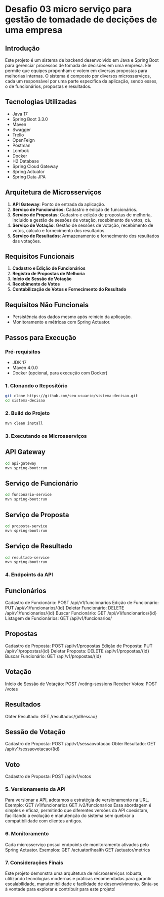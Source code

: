 # Desafio 03 micro serviço para gestão de tomadade de decições de uma empresa

## Introdução
Este projeto é um sistema de backend desenvolvido em Java e Spring Boot para gerenciar processos de tomada de decisões em uma empresa. Ele permite que equipes proponham e votem em diversas propostas para melhorias internas. O sistema é composto por diversos microsserviços, cada um responsável por uma parte específica da aplicação, sendo esses, o de funcionários, propostas e resultados.

## Tecnologias Utilizadas
- Java 17
- Spring Boot 3.3.0
- Maven
- Swagger
- Trello
- OpenFeign
- Postman
- Lombok
- Docker
- H2 Database
- Spring Cloud Gateway
- Spring Actuator
- Spring Data JPA

## Arquitetura de Microsserviços
1. **API Gateway**: Ponto de entrada da aplicação.
2. **Serviço de Funcionários**: Cadastro e edição de funcionários.
3. **Serviço de Propostas**: Cadastro e edição de propostas de melhoria, incluído a gestão de sessões de votação, recebimento de votos, cá.
4. **Serviço de Votação**: Gestão de sessões de votação, recebimento de votos, cálculo e fornecimento dos resultados.
5. **Serviço de Resultados**: Armazenamento e fornecimento dos resultados das votações.

## Requisitos Funcionais
1. **Cadastro e Edição de Funcionários**
2. **Registro de Propostas de Melhoria**
3. **Início de Sessão de Votação**
4. **Recebimento de Votos**
5. **Contabilização de Votos e Fornecimento do Resultado**

## Requisitos Não Funcionais
- Persistência dos dados mesmo após reinício da aplicação.
- Monitoramento e métricas com Spring Actuator.

## Passos para Execução

### Pré-requisitos
- JDK 17
- Maven 4.0.0
- Docker (opcional, para execução com Docker)

### 1. Clonando o Repositório
```bash
git clone https://github.com/seu-usuario/sistema-decisao.git
cd sistema-decisao
```

### 2. Build do Projeto
```bash
mvn clean install
```

### 3. Executando os Microsserviços
## API Gateway
```bash
cd api-gateway
mvn spring-boot:run
```
## Serviço de Funcionário
```bash
cd funconario-service
mvn spring-boot:run
```
## Serviço de Proposta
```bash
cd proposta-service
mvn spring-boot:run
```
## Serviço de Resultado
```bash
cd resultado-service
mvn spring-boot:run
```

### 4. Endpoints da API
## Funcionários
Cadastro de Funcionário: POST /api/v1/funcionarios
Edição de Funcionário: PUT /api/v1/funcionarios/{id}
Deletar Funcionário: DELETE /api/v1/funcionarios/{id}
Buscar Funcionário: GET /api/v1/funcionarios/{id}
Listagem de Funcionários: GET /api/v1/funcionarios/
## Propostas
Cadastro de Proposta: POST /api/v1/propostas
Edição de Proposta: PUT /api/v1/propostas/{id}
Deletar Proposta: DELETE /api/v1/propostas/{id}
Buscar Funcionário: GET /api/v1/propostas/{id}
## Votação
Início de Sessão de Votação: POST /voting-sessions
Receber Votos: POST /votes
## Resultados
Obter Resultado: GET /resultados/{idSessao}
## Sessão de Votação
Cadastro de Proposta: POST /api/v1/sessaovotacao
Obter Resultado: GET /api/v1/sessaovotacao/{id}
## Voto
Cadastro de Proposta: POST /api/v1/votos


### 5. Versionamento da API
Para versionar a API, adotamos a estratégia de versionamento na URL. Exemplo:
GET /v1/funcionarios
GET /v2/funcionarios
Essa abordagem é simples e eficaz, permitindo que diferentes versões da API coexistam, facilitando a evolução e manutenção do sistema sem quebrar a compatibilidade com clientes antigos.

### 6. Monitoramento
Cada microsserviço possui endpoints de monitoramento ativados pelo Spring Actuator. Exemplos:
GET /actuator/health
GET /actuator/metrics

### 7. Considerações Finais
Este projeto demonstra uma arquitetura de microsserviços robusta, utilizando tecnologias modernas e práticas recomendadas para garantir escalabilidade, manutenibilidade e facilidade de desenvolvimento. Sinta-se à vontade para explorar e contribuir para este projeto!
